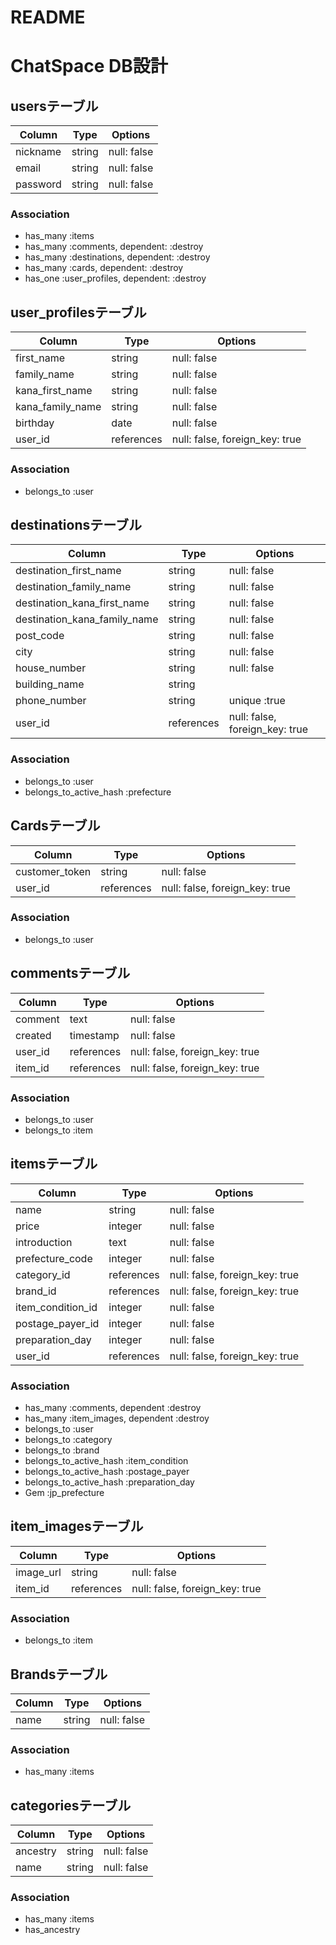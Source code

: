# README

# ChatSpace DB設計
## usersテーブル
|Column|Type|Options|
|------|----|-------|
|nickname|string|null: false|
|email|string|null: false|index: true|
|password|string|null: false|
### Association
- has_many :items
- has_many :comments, dependent: :destroy
- has_many :destinations, dependent: :destroy
- has_many :cards, dependent: :destroy 
- has_one :user_profiles, dependent: :destroy

## user_profilesテーブル
|Column|Type|Options|
|------|----|-------|
|first_name|string|null: false| 
|family_name|string|null: false|
|kana_first_name|string|null: false|
|kana_family_name|string|null: false|
|birthday|date|null: false|
|user_id|references|null: false, foreign_key: true|
### Association
- belongs_to :user

## destinationsテーブル
|Column|Type|Options|
|------|----|-------|
|destination_first_name|string|null: false| 
|destination_family_name|string|null: false|
|destination_kana_first_name|string|null: false|
|destination_kana_family_name|string|null: false|
|post_code|string|null: false|
|city|string|null: false|
|house_number|string|null: false|
|building_name|string||
|phone_number|string|unique :true|
|user_id|references|null: false, foreign_key: true|
### Association
- belongs_to :user
-  belongs_to_active_hash :prefecture

## Cardsテーブル
|Column|Type|Options|
|------|----|-------|
|customer_token|string|null: false|
|user_id|references|null: false, foreign_key: true|
### Association
- belongs_to :user

## commentsテーブル
|Column|Type|Options|
|------|----|-------|
|comment|text|null: false|
|created|timestamp|null: false|
|user_id|references|null: false, foreign_key: true|
|item_id|references|null: false, foreign_key: true|
### Association
- belongs_to :user
- belongs_to :item

## itemsテーブル
|Column|Type|Options|
|------|----|-------|
|name|string|null: false|
|price|integer|null: false|
|introduction|text|null: false|
|prefecture_code|integer|null: false|
|category_id|references|null: false, foreign_key: true|
|brand_id|references|null: false, foreign_key: true|
|item_condition_id|integer|null: false|
|postage_payer_id|integer|null: false|
|preparation_day|integer|null: false|
|user_id|references|null: false, foreign_key: true|
### Association
- has_many :comments, dependent :destroy
- has_many :item_images, dependent :destroy 
- belongs_to :user
- belongs_to :category
- belongs_to :brand
- belongs_to_active_hash :item_condition
- belongs_to_active_hash :postage_payer
- belongs_to_active_hash :preparation_day
- Gem :jp_prefecture

## item_imagesテーブル
|Column|Type|Options|
|------|----|-------|
|image_url|string|null: false|
|item_id|references|null: false, foreign_key: true|
### Association
- belongs_to :item

## Brandsテーブル
|Column|Type|Options|
|------|----|-------|
|name|string|null: false|
### Association
- has_many :items

## categoriesテーブル
|Column|Type|Options|
|------|----|-------|
|ancestry|string|null: false|
|name|string|null: false|
### Association
- has_many :items
- has_ancestry